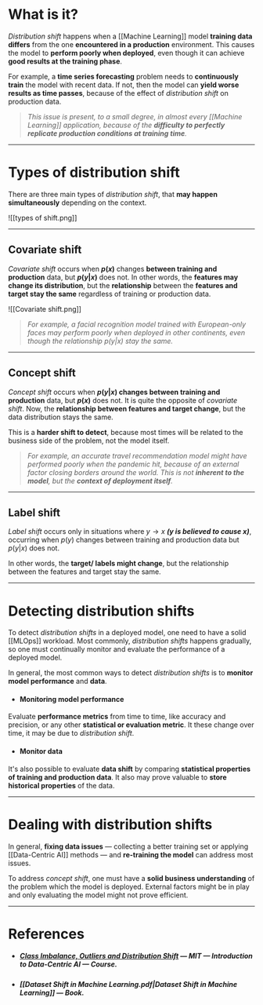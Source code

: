 # What is it?

*Distribution shift* happens when a [[Machine Learning]] model **training data differs** from the one **encountered in a production** environment. This causes the model to **perform poorly when deployed**, even though it can achieve **good results at the training phase**.

For example, a **time series forecasting** problem needs to **continuously train** the model with recent data. If not, then the model can **yield worse results as time passes**, because of the effect of *distribution shift* on production data.

>*This issue is present, to a small degree, in almost every [[Machine Learning]] application, because of the **difficulty to perfectly replicate production conditions at training time**.*
___
# Types of distribution shift

There are three main types of *distribution shift*, that **may happen simultaneously** depending on the context.

![[types of shift.png]]
___
## Covariate shift

*Covariate shift* occurs when **$p(x)$** changes **between training and production** data, but **$p(y | x)$** does not. In other words, the **features may change its distribution**, but the **relationship** between the **features and target stay the same** regardless of training or production data.

![[Covariate shift.png]]

>*For example, a facial recognition model trained with European-only faces may perform poorly when deployed in other continents, even though the relationship $p(y | x)$ stay the same.*
___
## Concept shift

*Concept shift* occurs when **$p(y | x)$ changes between training and production** data, but **$p(x)$** does not. It is quite the opposite of *covariate shift*. Now, the **relationship between features and target change**, but the data distribution stays the same.

This is a **harder shift to detect**, because most times will be related to the business side of the problem, not the model itself.

>*For example, an accurate travel recommendation model might have performed poorly when the pandemic hit, because of an external factor closing borders around the world. This is not **inherent to the model**, but the **context of deployment itself**.*
___
## Label shift

*Label shift* occurs only in situations where $y \to x$ ***($y$ is believed to cause $x$)***, occurring when $p(y)$ changes between training and production data but $p(y | x)$ does not.

In other words, the **target/ labels might change**, but the relationship between the features and target stay the same.
___
# Detecting distribution shifts

To detect *distribution shifts* in a deployed model, one need to have a solid [[MLOps]] workload. Most commonly, *distribution shifts* happens gradually, so one must continually monitor and evaluate the performance of a deployed model.

In general, the most common ways to detect *distribution shifts* is to **monitor model performance** and **data**.

- #### Monitoring model performance
Evaluate **performance metrics** from time to time, like accuracy and precision, or any other **statistical or evaluation metric**. It these change over time, it may be due to *distribution shift*.

- #### Monitor data
It's also possible to evaluate **data shift** by comparing **statistical properties of training and production data**. It also may prove valuable to **store historical properties** of the data.
___
# Dealing with distribution shifts

In general, **fixing data issues** — collecting a better training set or applying [[Data-Centric AI]] methods — and **re-training the model** can address most issues. 

To address *concept shift*, one must have a **solid business understanding** of the problem which the model is deployed. External factors might be in play and only evaluating the model might not prove efficient.
___
# References

- ##### [Class Imbalance, Outliers and Distribution Shift](https://dcai.csail.mit.edu/2023/imbalance-outliers-shift/) — MIT — Introduction to Data-Centric AI — Course.

- ##### [[Dataset Shift in Machine Learning.pdf|Dataset Shift in Machine Learning]] — Book.
